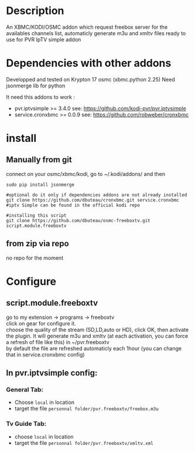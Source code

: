 # Description
An XBMC/KODI/OSMC addon which request freebox server for the availables channels list, automaticly generate m3u and xmltv files ready to use for PVR IpTV simple addon   

# Dependencies with other addons
Developped and tested on Krypton 17 osmc (xbmc.python 2.25)
Need jsonmerge lib for python

It need this addons to work : 
* pvr.iptvsimple >= 3.4.0 see: https://github.com/kodi-pvr/pvr.iptvsimple
* service.cronxbmc >= 0.0.9 see: https://github.com/robweber/cronxbmc


# install 
## Manually from git
connect on your osmc/xbmc/kodi, go to ~/.kodi/addons/ and then
```
sudo pip install jsonmerge

#optional do it only if dependencies addons are not already installed
git clone https://github.com/dbuteau/cronxbmc.git service.cronxbmc
#iptv Simple can be found in the official kodi repo

#installing this script
git clone https://github.com/dbuteau/osmc-freeboxtv.git script.module.freeboxtv
```

## from zip via repo
no repo for the moment


# Configure
## script.module.freeboxtv
go to my extension -> programs -> freeboxtv   
click on gear for configure it.   
choose the quality of the stream (SD,LD,auto or HD), click OK, then activate the plugin.
It will generate m3u and xmltv (at each activation, you can force a refresh of file like this) in ~/pvr.freeboxtv  
by default the file are refreshed automaticly each 1hour (you can change that in service.cronxbmc config)

## In pvr.iptvsimple config: 
### General Tab:
* Choose `local` in location 
* target the file `personnal folder/pvr.freeboxtv/freebox.m3u`
### Tv Guide Tab:
* choose `local` in location
* target the file `personnal folder/pvr.freeboxtv/xmltv.xml`
